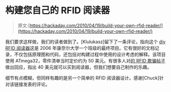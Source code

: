 # 构建您自己的 RFID 阅读器

> 原文:[https://hackaday.com/2010/04/19/build-your-own-rfid-reader/](https://hackaday.com/2010/04/19/build-your-own-rfid-reader/)

我们要求这样做，我们的读者做到了。[Klulukasz]留下了一条评论，指向这个 [diy RFID 阅读器](http://instruct1.cit.cornell.edu/courses/ee476/FinalProjects/s2006/cjr37/Website/index.htm)这是 2006 年康奈尔大学一个班级的最终项目。它有很好的文档记录，不仅包括原理图和代码，还包括对构建过程中使用的设计考虑的解释。该项目使用 ATmega32，零件清单当时定价约为 50 美元。有很多人对[的 RFID 欺骗帖子](http://hackaday.com/2010/04/18/arduino-rfid-spoofer/)做出回应，指出 40 美元就可以买到阅读器，但我们想要自己制作的乐趣。

细节有点模糊，但同样有趣的是另一个简单的 RFID 阅读器设计。感谢[Chuck]针对该链接发表的评论。